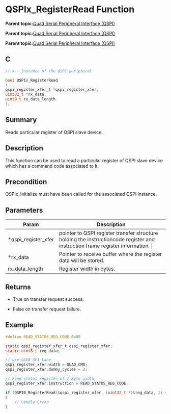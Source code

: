 # QSPIx\_RegisterRead Function

**Parent topic:**[Quad Serial Peripheral Interface \(QSPI\)](GUID-AA725558-EF5D-4D83-9378-06E61B172173.md)

**Parent topic:**[Quad Serial Peripheral Interface \(QSPI\)](GUID-83EB94B5-4BF1-4820-A486-C5B9D1099320.md)

**Parent topic:**[Quad Serial Peripheral Interface \(QSPI\)](GUID-56797157-F046-4DD8-9A9F-CFC59C3A989A.md)

## C

```c
// x - Instance of the QSPI peripheral

bool QSPIx_RegisterRead
(
qspi_register_xfer_t *qspi_register_xfer,
uint32_t *rx_data,
uint8_t rx_data_length
);
```

## Summary

Reads particular register of QSPI slave device.

## Description

This function can be used to read a particular register of QSPI slave device which has a command code associated to it.

## Precondition

QSPIx\_Initialize must have been called for the associated QSPI instance.

## Parameters

|Param|Description|
|-----|-----------|
|\*qspi\_register\_xfer|pointer to QSPI register transfer structure holding the instructioncode register and instruction frame register information. \\|
|\*rx\_data|Pointer to receive buffer where the register data will be stored.|
|rx\_data\_length|Register width in bytes.|

## Returns

-   True on transfer request success.

-   False on transfer request failure.


## Example

```c
#define READ_STATUS_REG_CODE 0x05

static qspi_register_xfer_t qspi_register_xfer;
static uint8_t reg_data;

// Use QAUD SPI Lane
qspi_register_xfer.width = QUAD_CMD;
qspi_register_xfer.dummy_cycles = 2;

// Read status register of 1 Byte width
qspi_register_xfer.instruction = READ_STATUS_REG_CODE;

if (QSPI0_RegisterRead(&qspi_register_xfer, (uint32_t *)&reg_data, 1) == false)
{
    // Handle Error
}

```

